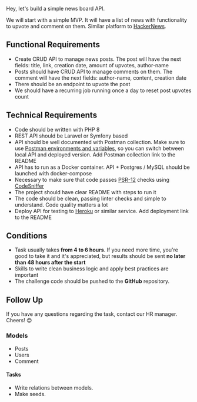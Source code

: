Hey, let's build a simple news board API. 

We will start with a simple MVP. It will have a list of news with functionality to upvote and comment on them. Similar platform to [HackerNews](https://news.ycombinator.com/).

## **Functional Requirements**
- Create CRUD API to manage news posts. The post will have the next fields: title, link, creation date, amount of upvotes, author-name
- Posts should have CRUD API to manage comments on them. The comment will have the next fields: author-name, content, creation date
- There should be an endpoint to upvote the post
- We should have a recurring job running once a day to reset post upvotes count

## **Technical Requirements**
- Code should be written with PHP 8
- REST API should be Laravel or Symfony based
- API should be well documented with Postman collection. Make sure to use [Postman environments and variables](https://learning.postman.com/docs/postman/variables-and-environments/variables/#understanding-variables-and-environments), so you can switch between local API and deployed version. Add Postman collection link to the README
- API has to run as a Docker container. API + Postgres / MySQL should be launched with docker-compose
- Necessary to make sure that code passes [PSR-12](https://www.php-fig.org/psr/psr-12/) checks using [CodeSniffer](https://github.com/squizlabs/PHP_CodeSniffer)
- The project should have clear README with steps to run it
- The code should be clean, passing linter checks and simple to understand. Code quality matters a lot
- Deploy API for testing to [Heroku](https://www.heroku.com/) or similar service. Add deployment link to the README

## **Conditions**
- Task usually takes **from 4 to 6 hours**. If you need more time, you're good to take it and it's appreciated, but results should be sent **no later than 48 hours after the start**
- Skills to write clean business logic and apply best practices are important
- The challenge code should be pushed to the **GitHub** repository.

## Follow Up
If you have any questions regarding the task, contact our HR manager.
Cheers! 😊

### Models
- Posts
- Users
- Comment

#### Tasks
- Write relations between models.
- Make seeds.
